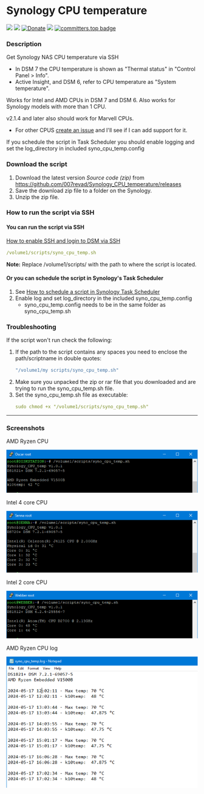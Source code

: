# Synology CPU temperature

<a href="https://github.com/007revad/Synology_CPU_temperature/releases"><img src="https://img.shields.io/github/release/007revad/Synology_CPU_temperature.svg"></a>
<a href="https://hits.seeyoufarm.com"><img src="https://hits.seeyoufarm.com/api/count/incr/badge.svg?url=https%3A%2F%2Fgithub.com%2F007revad%2FSynology_CPU_temperature&count_bg=%2379C83D&title_bg=%23555555&icon=&icon_color=%23E7E7E7&title=views&edge_flat=false"/></a>
[![Donate](https://img.shields.io/badge/Donate-PayPal-green.svg)](https://www.paypal.com/paypalme/007revad)
[![](https://img.shields.io/static/v1?label=Sponsor&message=%E2%9D%A4&logo=GitHub&color=%23fe8e86)](https://github.com/sponsors/007revad)
[![committers.top badge](https://user-badge.committers.top/australia/007revad.svg)](https://user-badge.committers.top/australia/007revad)

### Description

Get Synology NAS CPU temperature via SSH

- In DSM 7 the CPU temperature is shown as "Thermal status" in "Control Panel > Info".
- Active Insight, and DSM 6, refer to CPU temperature as "System temperature".

Works for Intel and AMD CPUs in DSM 7 and DSM 6. Also works for Synology models with more than 1 CPU.

v2.1.4 and later also should work for Marvell CPUs.

- For other CPUS [create an issue](https://github.com/007revad/Synology_CPU_temperature/issues) and I'll see if I can add support for it. 

If you schedule the script in Task Scheduler you should enable logging and set the log_directory in included syno_cpu_temp.config

### Download the script

1. Download the latest version _Source code (zip)_ from https://github.com/007revad/Synology_CPU_temperature/releases
2. Save the download zip file to a folder on the Synology.
3. Unzip the zip file.

### How to run the script via SSH

#### You can run the script via SSH

[How to enable SSH and login to DSM via SSH](https://kb.synology.com/en-global/DSM/tutorial/How_to_login_to_DSM_with_root_permission_via_SSH_Telnet)

```YAML
/volume1/scripts/syno_cpu_temp.sh
```

**Note:** Replace /volume1/scripts/ with the path to where the script is located.

#### Or you can schedule the script in Synology's Task Scheduler

1. See <a href=how_to_schedule.md/>How to schedule a script in Synology Task Scheduler</a>
2. Enable log and set log_directory in the included syno_cpu_temp.config
    - syno_cpu_temp.config needs to be in the same folder as syno_cpu_temp.sh

### Troubleshooting

If the script won't run check the following:

1. If the path to the script contains any spaces you need to enclose the path/scriptname in double quotes:
   ```YAML
   "/volume1/my scripts/syno_cpu_temp.sh"
   ```
2. Make sure you unpacked the zip or rar file that you downloaded and are trying to run the syno_cpu_temp.sh file.
3. Set the syno_cpu_temp.sh file as executable:
   ```YAML
   sudo chmod +x "/volume1/scripts/syno_cpu_temp.sh"
   ```

-----
### Screenshots

<p align="left">AMD Ryzen CPU</p>
<p align="left"><img src="/images/amd.png"></p>

<p align="left">Intel 4 core CPU</p>
<p align="left"><img src="/images/intel_4core.png"></p>

<p align="left">Intel 2 core CPU</p>
<p align="left"><img src="/images/intel_2core.png"></p>

<p align="left">AMD Ryzen CPU log</p>
<p align="left"><img src="/images/log.png"></p>

